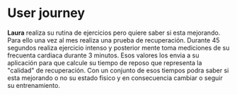# User journey

__Laura__ realiza su rutina de ejercicios pero quiere saber si esta mejorando. Para ello una vez al mes realiza una prueba de recuperación. Durante 45 segundos realiza ejercicio intenso y posterior mente toma mediciones de su frecuenta cardiaca durante 3 minutos. Esos valores los envia a su aplicación para que calcule su tiempo de reposo que representa la "calidad" de recuperación. Con un conjunto de esos tiempos podra saber si esta mejorando o no su estado fisico y en consecuencia cambiar o seguir su entrenamiento.